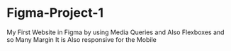 # Figma-Project-1
My First Website in Figma by using Media Queries and Also Flexboxes and so Many Margin
It is Also responsive for the Mobile
